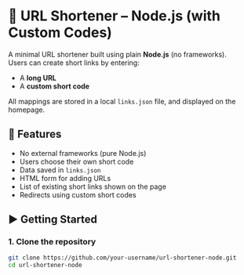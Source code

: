 # 🔗 URL Shortener – Node.js (with Custom Codes)

A minimal URL shortener built using plain **Node.js** (no frameworks).  
Users can create short links by entering:
- A **long URL**
- A **custom short code**

All mappings are stored in a local `links.json` file, and displayed on the homepage.

## 🚀 Features
- No external frameworks (pure Node.js)
- Users choose their own short code
- Data saved in `links.json`
- HTML form for adding URLs
- List of existing short links shown on the page
- Redirects using custom short codes

## ▶️ Getting Started

### 1. Clone the repository
```bash
git clone https://github.com/your-username/url-shortener-node.git
cd url-shortener-node
